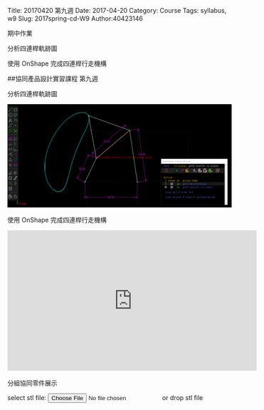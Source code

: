 Title: 20170420 第九週
Date: 2017-04-20
Category: Course
Tags: syllabus, w9
Slug: 2017spring-cd-W9
Author:40423146

期中作業

分析四連桿軌跡圖

使用 OnShape 完成四連桿行走機構


<!-- PELICAN_END_SUMMARY -->

##協同產品設計實習課程 第九週

分析四連桿軌跡圖


<img src="./../data/W9/46.png" width="560" />


使用 OnShape 完成四連桿行走機構


<iframe width="560" height="315" src="https://www.youtube.com/embed/EORo8OShl58" frameborder="0" allowfullscreen></iframe>



分組協同零件展示


<link href="./../work/madeleine/src/css/Madeleine.css" rel="stylesheet">
<script src="./../work/madeleine/src/stats.js"></script>
<script src="./../work/madeleine/src/detector.js"></script>
<script src="./../work/madeleine/src/three.min.js"></script>
<script src="./../work/madeleine/src/Madeleine.js"></script>

<div id="target" class="madeleine"></div>

<script>
window.onload = function(){
    var madeleine = new Madeleine({
      target: 'target', // target div id
      data: './../data/Fourbar.stl', // data path
      path: './../work/madeleine/src/' // path to source directory from current html file
    });
}; 
</script>

<script src="https://cdnjs.cloudflare.com/ajax/libs/three.js/r68/three.min.js"
></script>

<script src="https://rawgit.com/mrdoob/three.js/master/examples/js/controls/TrackballControls.js"
></script>

<script src="./../data/w9/loader.js"></script>

<script src="./../data/w9/stl.js"></script>

<div>
select stl file: <input type="file" id="file" /> or drop stl file
</div>
<div id="view"></div>